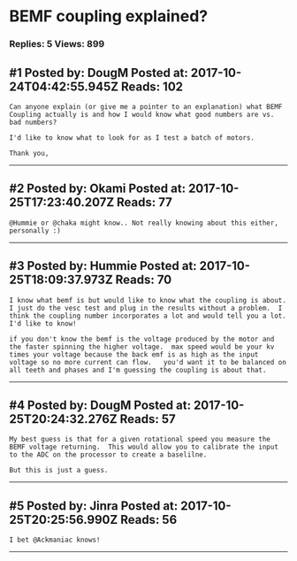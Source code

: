 # BEMF coupling explained?

### Replies: 5 Views: 899

## \#1 Posted by: DougM Posted at: 2017-10-24T04:42:55.945Z Reads: 102

```
Can anyone explain (or give me a pointer to an explanation) what BEMF Coupling actually is and how I would know what good numbers are vs. bad numbers?

I'd like to know what to look for as I test a batch of motors.

Thank you,
```

---
## \#2 Posted by: Okami Posted at: 2017-10-25T17:23:40.207Z Reads: 77

```
@Hummie or @chaka might know.. Not really knowing about this either, personally :)
```

---
## \#3 Posted by: Hummie Posted at: 2017-10-25T18:09:37.973Z Reads: 70

```
I know what bemf is but would like to know what the coupling is about.  I just do the vesc test and plug in the results without a problem.  I think the coupling number incorporates a lot and would tell you a lot.  I'd like to know!

if you don't know the bemf is the voltage produced by the motor and the faster spinning the higher voltage.  max speed would be your kv times your voltage because the back emf is as high as the input voltage so no more current can flow.   you'd want it to be balanced on all teeth and phases and I'm guessing the coupling is about that.
```

---
## \#4 Posted by: DougM Posted at: 2017-10-25T20:24:32.276Z Reads: 57

```
My best guess is that for a given rotational speed you measure the BEMF voltage returning.  This would allow you to calibrate the input to the ADC on the processor to create a baselilne.

But this is just a guess.
```

---
## \#5 Posted by: Jinra Posted at: 2017-10-25T20:25:56.990Z Reads: 56

```
I bet @Ackmaniac knows!
```

---
